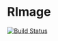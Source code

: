 # RImage

[![Build Status](https://travis-ci.com/apalyakou/RImage.svg?branch=master)](https://travis-ci.com/apalyakou/RImage.svg?branch=master) 
